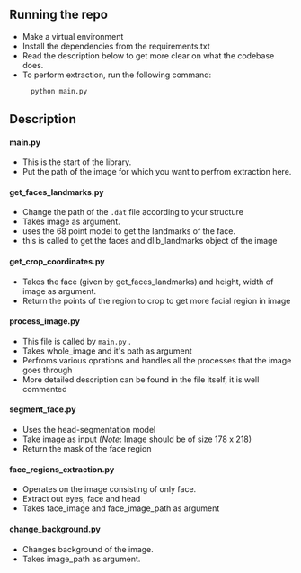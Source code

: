 ## Running the repo
- Make a virtual environment
- Install the dependencies from the requirements.txt
- Read the description below to get more clear on what the codebase does.
- To perform extraction, run the following command:
  ```bash
    python main.py
  ```

## Description

#### main.py
- This is the start of the library.
- Put the path of the image for which you want to perfrom extraction here.

#### get_faces_landmarks.py
- Change the path of the `.dat` file according to your structure
- Takes image as argument.
- uses the 68 point model to get the landmarks of the face.
- this is called to get the faces and dlib_landmarks object of the image

#### get_crop_coordinates.py
- Takes the face (given by get_faces_landmarks) and height, width of image as argument.
- Return the points of the region to crop to get more facial region in image

#### process_image.py
- This file is called by `main.py` .
- Takes whole_image and it's path as argument
- Perfroms various oprations and handles all the processes that the image goes through
- More detailed description can be found in the file itself, it is well commented

#### segment_face.py
- Uses the head-segmentation model
- Take image as input (*Note*: Image should be of size 178 x 218)
- Return the mask of the face region

#### face_regions_extraction.py
- Operates on the image consisting of only face.
- Extract out eyes, face and head
- Takes face_image and face_image_path as argument

#### change_background.py
- Changes background of the image.
- Takes image_path as argument.

